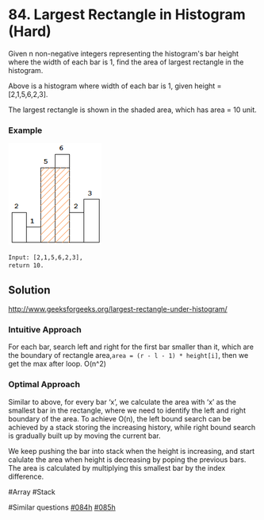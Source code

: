# 84. Largest Rectangle in Histogram (Hard)

Given n non-negative integers representing the histogram's bar height where the width of each bar is 1, find the area of largest rectangle in the histogram.

Above is a histogram where width of each bar is 1, given height = [2,1,5,6,2,3].

The largest rectangle is shown in the shaded area, which has area = 10 unit.

### Example
![pic](histogram_area.png)
```
Input: [2,1,5,6,2,3],
return 10.
```

## Solution
http://www.geeksforgeeks.org/largest-rectangle-under-histogram/
### Intuitive Approach
For each bar, search left and right for the first bar smaller than it, which are the boundary of rectangle area,`area = (r - l - 1) * height[i]`, then we get the max after loop. O(n^2)

### Optimal Approach
Similar to above, for every bar ‘x’, we calculate the area with ‘x’ as the smallest bar in the rectangle, where we need to identify the left and right boundary of the area. To achieve O(n), the left bound search can be achieved by a stack storing the increasing history, while right bound search is gradually built up by moving the current bar.

We keep pushing the bar into stack when the height is increasing, and start calulate the area when height is decreasing by poping the previous bars. The area is calculated by multiplying this smallest bar by the index difference.

#Array #Stack

#Similar questions [#084h](../p084h/README.md) [#085h](../p085h/README.md)
